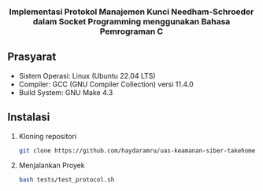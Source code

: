 <div align="center">
  <h3 align="center">Implementasi Protokol Manajemen Kunci Needham-Schroeder dalam Socket Programming menggunakan Bahasa Pemrograman C</h3>
</div>

## Prasyarat
- Sistem Operasi: Linux (Ubuntu 22.04 LTS)
- Compiler: GCC (GNU Compiler Collection) versi 11.4.0
- Build System: GNU Make 4.3

## Instalasi
1. Kloning repositori
   ```sh
   git clone https://github.com/haydaramru/uas-keamanan-siber-takehome.git
   ```
2. Menjalankan Proyek
   ```sh
   bash tests/test_protocol.sh
   ```